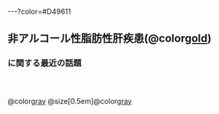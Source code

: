 ---?color=#D49611
## 非アルコール性脂肪性肝疾患(@color[gold](NAFLD))

### に関する最近の話題<br><br><br>
 
@color[gray](2018.07.06)  @size[0.5em]@color[gray](病診連携懇親会)
